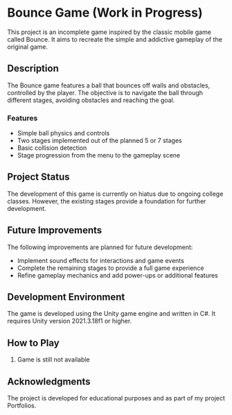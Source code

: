 # Bounce Game (Work in Progress)

This project is an incomplete game inspired by the classic mobile game called Bounce. It aims to recreate the simple and addictive gameplay of the original game.

## Description

The Bounce game features a ball that bounces off walls and obstacles, controlled by the player. The objective is to navigate the ball through different stages, avoiding obstacles and reaching the goal.

### Features

- Simple ball physics and controls
- Two stages implemented out of the planned 5 or 7 stages
- Basic collision detection
- Stage progression from the menu to the gameplay scene

## Project Status

The development of this game is currently on hiatus due to ongoing college classes. However, the existing stages provide a foundation for further development.

## Future Improvements

The following improvements are planned for future development:

- Implement sound effects for interactions and game events
- Complete the remaining stages to provide a full game experience
- Refine gameplay mechanics and add power-ups or additional features

## Development Environment

The game is developed using the Unity game engine and written in C#. It requires Unity version 2021.3.18f1 or higher.

## How to Play

1. Game is still not available

## Acknowledgments

The project is developed for educational purposes and as part of my project Portfolios.
